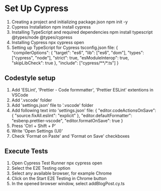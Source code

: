 # Set Up Cypress

1. Creating a project and initializing package.json
   npm init -y
2. Cypress Installation
   npm install cypress
3. Installing TypeScript and required dependencies
   npm install typescript @types/node @types/cypress
4. Installing Cypress
   npx cypress open
5. Setting up TypeScript for Cypress
   tsconfig.json file:
   {
   "compilerOptions": {
   "target": "es6",
   "lib": ["es6", "dom"],
   "types": ["cypress", "node"],
   "strict": true,
   "esModuleInterop": true,
   "skipLibCheck": true
   },
   "include": ["cypress/**/*.ts"]
   }

## Codestyle setup

1. Add 'ESLint', 'Prettier - Code formmatter', 'Prettier ESLint' extentions in VSCode
2. Add '.vscode' folder
3. Add 'settings.json' file to '.vscode' folder
4. Add following text into 'settings.json' file:
   {
   "editor.codeActionsOnSave": {
   "source.fixAll.eslint": "explicit"
   },
   "editor.defaultFormatter": "esbenp.prettier-vscode",
   "editor.formatOnSave": true
   }
5. Press 'Ctrl + Shift + P'
6. Write 'Open Settings (UI)'
7. Check 'Format on Paste' and 'Format on Save' checkboxes

## Execute Tests

1. Open Cypress Test Runner
   npx cypress open
2. Select the E2E Testing option
3. Select any available browser, for example Chrome
4. Click on the Start E2E Testing in Chrome button
5. In the opened browser window, select addBlogPost.cy.ts
